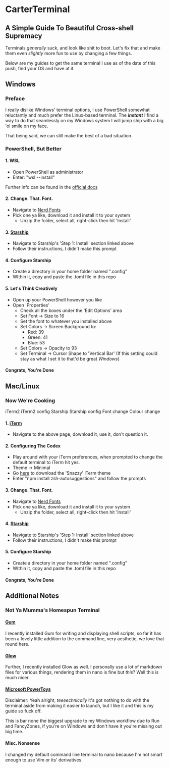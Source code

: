 # CarterTerminal
## A Simple Guide To Beautiful Cross-shell Supremacy
Terminals *generally* suck, and look like shit to boot. Let's fix that and make them even *slightly* more fun to use by changing a few things.

Below are my guides to get the same terminal I use as of the date of this push, find your OS and have at it.

## Windows
### Preface
I really dislike Windows' terminal options, I use PowerShell somewhat reluctantly and much prefer the Linux-based terminal. The **_instant_** I find a way to do that seamlessly on my Windows system I will jump ship with a big 'ol smile on my face. 

That being said, we can still make the best of a bad situation.

### PowerShell, But Better

#### 1. WSL
- Open PowerShell as administrator<br>
- Enter: "wsl --install"

Further info can be found in the [official docs](https://docs.microsoft.com/en-us/windows/wsl/install)<br>

#### 2. Change. That. Font.
- Navigate to [Nerd Fonts](https://www.nerdfonts.com/)
- Pick one ya like, download it and install it to your system
  - Unzip the folder, select all, right-click then hit 'Install'

#### 3. [Starship](https://github.com/starship/starship)
- Navigate to Starship's 'Step 1: Install' section linked above
- Follow their instructions, I didn't make this prompt

#### 4. Configure Starship
- Create a directory in your home folder named ".config"
- WIthin it, copy and paste the .toml file in this repo

#### 5. Let's Think Creatively
- Open up your PowerShell however you like
- Open 'Properties'
  - Check all the boxes under the 'Edit Options' area
  - Set Font -> Size to 16
  - Set the font to whatever you installed above
  - Set Colors -> Screen Background to:
    - Red: 39
    - Green: 41
    - Blue: 53
  - Set Colors -> Opacity to 93
  - Set Terminal -> Cursor Shape to 'Vertical Bar' (If this setting could stay as what I set it to that'd be great *Windows*)
  
#### Congrats, You're Done


## Mac/Linux
### Now We're Cooking
iTerm2
iTerm2 config
Starship
Starship config
Font change
Colour change

#### 1. [iTerm](https://iterm2.com/)
- Navigate to the above page, download it, use it, don't question it.

#### 2. Configuring The Codex
- Play around with your iTerm preferences, when prompted to change the default terminal to iTerm hit yes.
- Theme -> Minimal
- Go [here](https://github.com/sindresorhus/iterm2-snazzy) to download the 'Snazzy' iTerm theme
- Enter "npm install zsh-autosuggestions" and follow the prompts

#### 3. Change. That. Font.
- Navigate to [Nerd Fonts](https://www.nerdfonts.com/)
- Pick one ya like, download it and install it to your system
  - Unzip the folder, select all, right-click then hit 'Install'

#### 4. [Starship](https://github.com/starship/starship)
- Navigate to Starship's 'Step 1: Install' section linked above
- Follow their instructions, I didn't make this prompt

#### 5. Configure Starship
- Create a directory in your home folder named ".config"
- WIthin it, copy and paste the .toml file in this repo

#### Congrats, You're Done

## Additional Notes
### Not Ya Mumma's Homespun Terminal

#### [Gum](https://github.com/charmbracelet/gum)
I recently installed Gum for writing and displaying shell scripts, so far it has been a lovely little addition to the command line, very aesthetic, we love that round here.

#### [Glow](https://github.com/charmbracelet/glow)
Further, I recently installed Glow as well. I personally use a lot of markdown files for various things, rendering them in nano is fine but *this*? Well this is much nicer.

#### [Microsoft PowerToys](https://docs.microsoft.com/en-us/windows/powertoys/)
Disclaimer: Yeah alright, *teeeechnically* it's got nothing to do with the terminal aside from making it easier to launch, but I like it and this is my guide so fuck off.

This is bar none the biggest upgrade to my Windows workflow due to Run and FancyZones, if you're on Windows and don't have it you're missing out big time.

#### Misc. Nonsense
I changed my default command line terminal to nano because I'm not smart enough to use Vim or its' derivatives.
